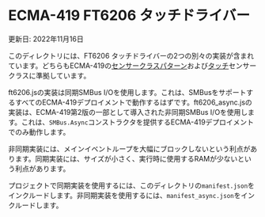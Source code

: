 # ECMA-419 FT6206 タッチドライバー
更新日: 2022年11月16日

このディレクトリには、FT6206 タッチドライバーの2つの別々の実装が含まれています。どちらもECMA-419の[センサークラスパターン](https://419.ecma-international.org/#-sensor-class-pattern)および[タッチ](https://419.ecma-international.org/#-sensor-classes-touch)センサークラスに準拠しています。

ft6206.jsの実装は同期SMBus I/Oを使用します。これは、SMBusをサポートするすべてのECMA-419デプロイメントで動作するはずです。ft6206_async.jsの実装は、ECMA-419第2版の一部として導入された非同期SMBus I/Oを使用します。これは、`SMBus.Async`コンストラクタを提供するECMA-419デプロイメントでのみ動作します。

非同期実装には、メインイベントループを大幅にブロックしないという利点があります。同期実装には、サイズが小さく、実行時に使用するRAMが少ないという利点があります。

プロジェクトで同期実装を使用するには、このディレクトリの`manifest.json`をインクルードします。非同期実装を使用するには、`manifest_async.json`をインクルードします。


